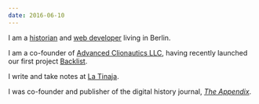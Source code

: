 ```yaml
---
date: 2016-06-10
---
```


I am a [historian](http://tinaja.computer/2014/10/28/abstract-making-the-ocean.html) and [web developer](http://foamgarden.com) living in Berlin.

I am a co-founder of [Advanced Clionautics LLC](http://clionautics.co), having recently launched our first project [Backlist](http://backlist.cc).

I write and take notes at [La Tinaja](http://tinaja.computer).

I was co-founder and publisher of the digital history journal, [_The Appendix_](http://theappendix.net).
